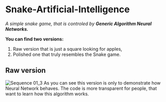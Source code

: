 # Snake-Artificial-Intelligence
*A simple snake game, that is controled by **Generic Algorithm Neural Networks.***

**You can find two versions:**
1. Raw version that is just a square looking for apples,
2. Polished one that truly resembles the Snake game.

## Raw version
![Sequence 01_3](https://user-images.githubusercontent.com/97810330/163857136-45bc5b23-b64c-4336-946e-2757410fe321.gif)
As you can see this version is only to demonstrate how Neural Network behaves.
The code is more transparent for people, that want to learn how this algorithm works.
